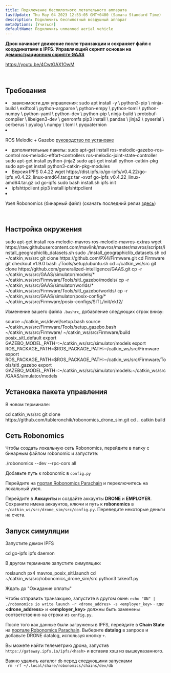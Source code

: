 ```yaml
---
title: Подключение беспилотного летательного аппарата
lastUpdate: Thu May 04 2023 12:53:05 GMT+0400 (Samara Standard Time)
description: Подключить беспилотный воздушный аппарат
metaOptions: [Учиться]
defaultName: Подключить unmanned aerial vehicle
---
```


**Дрон начинает движение после транзакции и сохраняет файл с координатами в IPFS. Управляющий скрипт основан на [демонстрационном скрипте GAAS](https://github.com/generalized-intelligence/GAAS)**  

https://youtu.be/4CwtGAX1OwM

<br/>

## Требования

<List>

<li> зависимости для управления:

<LessonCodeWrapper language="bash">
sudo apt install -y \
	python3-pip \
	ninja-build \
	exiftool \
	python-argparse \
	python-empy \
	python-toml \
	python-numpy \
	python-yaml \
	python-dev \
	python-pip \
	ninja-build \
	protobuf-compiler \
	libeigen3-dev \
	genromfs
</LessonCodeWrapper>

<LessonCodeWrapper language="bash">
pip3 install \
	pandas \
	jinja2 \
	pyserial \
	cerberus \
	pyulog \
	numpy \
	toml \
	pyquaternion
</LessonCodeWrapper>

</li>

<li class="flex">

ROS Melodic + Gazebo [руководство по установке](http://wiki.ros.org/melodic/Установка)
</li>

<li>дополнительные пакеты:

<LessonCodeWrapper language="bash" codeClass="big-code">
sudo apt-get install ros-melodic-gazebo-ros-control ros-melodic-effort-controllers ros-melodic-joint-state-controller
sudo apt-get install python-jinja2
sudo apt-get install python-catkin-pkg
sudo apt-get install python3-catkin-pkg-modules
</LessonCodeWrapper>

</li>

<li>Версия IPFS 0.4.22

<LessonCodeWrapper language="bash" codeClass="big-code">
wget https://dist.ipfs.io/go-ipfs/v0.4.22/go-ipfs_v0.4.22_linux-amd64.tar.gz
tar -xvzf go-ipfs_v0.4.22_linux-amd64.tar.gz
cd go-ipfs
sudo bash install.sh
ipfs init
</LessonCodeWrapper>

</li>

<li>ipfshttpclient

<LessonCodeWrapper language="bash" codeClass="big-code">
pip3 install ipfshttpclient
</LessonCodeWrapper>

</li>

<li class="flex">

Узел Robonomics (бинарный файл) (скачать последний релиз [здесь](https://github.com/airalab/robonomics/releases))
</li>

</List>

<br/>

## Настройка окружения

<LessonCodeWrapper language="bash" codeClass="big-code">
sudo apt-get install ros-melodic-mavros ros-melodic-mavros-extras
wget https://raw.githubusercontent.com/mavlink/mavros/master/mavros/scripts/install_geographiclib_datasets.sh
sudo ./install_geographiclib_datasets.sh
cd ~/catkin_ws/src
git clone https://github.com/PX4/Firmware.git
cd Firmware
git checkout v1.9.0
bash ./Tools/setup/ubuntu.sh
</LessonCodeWrapper>

<LessonCodeWrapper language="bash" codeClass="big-code">
cd ~/catkin_ws/src
git clone https://github.com/generalized-intelligence/GAAS.git
cp -r ~/catkin_ws/src/GAAS/simulator/models/* ~/catkin_ws/src/Firmware/Tools/sitl_gazebo/models/
cp -r ~/catkin_ws/src/GAAS/simulator/worlds/* ~/catkin_ws/src/Firmware/Tools/sitl_gazebo/worlds/
cp -r ~/catkin_ws/src/GAAS/simulator/posix-config/* ~/catkin_ws/src/Firmware/posix-configs/SITL/init/ekf2/
</LessonCodeWrapper>

Изменение вашего файла `.bashrc`, добавление следующих строк внизу:  

<LessonCodeWrapper language="json" codeClass="big-code">
source ~/catkin_ws/devel/setup.bash   
source ~/catkin_ws/src/Firmware/Tools/setup_gazebo.bash ~/catkin_ws/src/Firmware/ ~/catkin_ws/src/Firmware/build posix_sitl_default 
export GAZEBO_MODEL_PATH=:~/catkin_ws/src/simulator/models 
export ROS_PACKAGE_PATH=$ROS_PACKAGE_PATH:~/catkin_ws/src/Firmware 
export ROS_PACKAGE_PATH=$ROS_PACKAGE_PATH:~/catkin_ws/src/Firmware/Tools/sitl_gazebo
export GAZEBO_MODEL_PATH=:~/catkin_ws/src/simulator/models:~/catkin_ws/src/GAAS/simulator/models
</LessonCodeWrapper>  

  
## Установка пакета управления
В новом терминале:

<LessonCodeWrapper language="bash" codeClass="big-code">
cd catkin_ws/src
git clone https://github.com/tubleronchik/robonomics_drone_sim.git
cd ..
catkin build
</LessonCodeWrapper>

## Сеть Robonomics

Чтобы создать локальную сеть Robonomics, перейдите в папку с бинарным файлом robonomic и запустите:  

<LessonCodeWrapper language="bash">
./robonomics --dev --rpc-cors all
</LessonCodeWrapper>

Добавьте путь к robonomic в `config.py`

<LessonImages imageClasses="mb" src="iris-drone/IPFS.jpg" alt="IPFS"/>

Перейдите на [портал Robonomics Parachain](https://polkadot.js.org/apps/?rpc=wss%3A%2F%2Fkusama.rpc.robonomics.network%2F#/) и переключитесь на локальный узел.

<LessonImages imageClasses="mb" src="iris-drone/localNode.jpg" alt="localNode"/>

Перейдите в **Аккаунты** и создайте аккаунты **DRONE** и **EMPLOYER**. Сохраните имена аккаунтов, ключи и путь к **robonomics** в `~/catkin_ws/src/drone_sim/src/config.py`. Переведите некоторые деньги на счета.

<LessonImages imageClasses="mb" src="iris-drone/addingAcc.jpg" alt="accounts"/>

## Запуск симуляции
Запустите демон IPFS

<LessonCodeWrapper language="bash">
cd go-ipfs
ipfs daemon
</LessonCodeWrapper>

В другом терминале запустите симуляцию:

<LessonCodeWrapper language="bash">
roslaunch px4 mavros_posix_sitl.launch
cd ~/catkin_ws/src/robonomics_drone_sim/src
python3 takeoff.py
</LessonCodeWrapper>

Ждать до "Ожидание оплаты" 

<LessonImages imageClasses="mb" src="iris-drone/launch.jpg" alt="launch"/>

Чтобы отправить транзакцию, запустите в другом окне:
`echo "ON" | ./robonomics io write launch -r <drone_addres> -s <employer_key>` - где **<drone_address>** и **<employer_key>** должны быть заменены соответственно на строки из `config.py`.

После того как данные были загружены в IPFS, перейдите в **Chain State** на [портале Robonomics Parachain](https://polkadot.js.org/apps/?rpc=wss%3A%2F%2Fkusama.rpc.robonomics.network%2F#/). Выберите **datalog** в запросе и добавьте DRONE datalog, используя кнопку `+`.


<LessonImages imageClasses="mb" src="iris-drone/datalog.jpg" alt="datalog"/>

Вы можете найти телеметрию дрона, запустив `https://gateway.ipfs.io/ipfs/<hash>` и вставив хэш из вышеуказанного.

<LessonImages imageClasses="mb" src="iris-drone/output.jpg" alt="output"/>

Важно удалить каталог `db` перед следующими запусками  
` rm -rf ~/.local/share/robonomics/chains/dev/db`